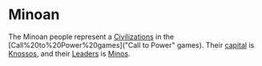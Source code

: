 # Minoan

The Minoan people represent a [Civilizations](civilization) in the [Call%20to%20Power%20games]("Call to Power" games). Their [capital](capital) is [Knossos](Knossos), and their [Leaders](leader) is [Minos](Minos).